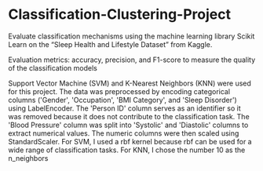 # Classification-Clustering-Project
Evaluate classification mechanisms using the machine learning library Scikit Learn on the “Sleep Health and Lifestyle Dataset” from Kaggle. 

Evaluation metrics: accuracy, precision, and F1-score to measure the quality of the classification models

Support Vector Machine (SVM) and K-Nearest Neighbors (KNN) were used for this project. The data was preprocessed by encoding categorical columns ('Gender', 'Occupation', 'BMI Category', and 'Sleep Disorder') using LabelEncoder. The 'Person ID' column serves as an identifier so it was removed because it does not contribute to the classification task. The 'Blood Pressure' column was split into 'Systolic' and 'Diastolic' columns to extract numerical values. The numeric columns were then scaled using StandardScaler. For SVM, I used a rbf kernel because rbf can be used for a wide range of classification tasks. For KNN, I chose the number 10 as the n_neighbors
